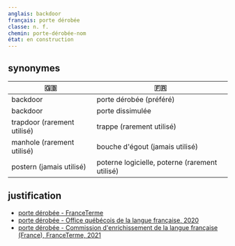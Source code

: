 ```yaml
---
anglais: backdoor
français: porte dérobée
classe: n. f.
chemin: porte-dérobée-nom
état: en construction
---
```

## synonymes

🇬🇧 | 🇫🇷
---|---
backdoor|porte dérobée (préféré)
backdoor|porte dissimulée
trapdoor (rarement utilisé)|trappe (rarement utilisé)
manhole (rarement utilisé)|bouche d'égout (jamais utilisé)
postern (jamais utilisé)|poterne logicielle, poterne (rarement utilisé)

## justification

- [porte dérobée - FranceTerme](https://www.culture.fr/franceterme/terme/INFO968)
- [porte dérobée - Office québécois de la langue française, 2020](https://vitrinelinguistique.oqlf.gouv.qc.ca/fiche-gdt/fiche/8355466/porte-derobee)
- [porte dérobée - Commission d'enrichissement de la langue française (France), FranceTerme, 2021](https://vitrinelinguistique.oqlf.gouv.qc.ca/fiche-gdt/fiche/26559988/porte-derobee)
